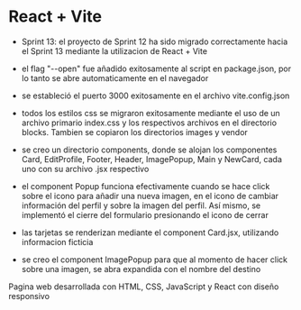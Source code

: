 # React + Vite

- Sprint 13: el proyecto de Sprint 12 ha sido migrado correctamente hacia el Sprint 13 mediante la utilizacion de React + Vite

- el flag "--open" fue añadido exitosamente al script en package.json, por lo tanto se abre automaticamente en el navegador
- se estableció el puerto 3000 exitosamente en el archivo vite.config.json
- todos los estilos css se migraron exitosamente mediante el uso de un archivo primario index.css y los respectivos archivos en el directorio blocks. Tambien se copiaron los directorios images y vendor
- se creo un directorio components, donde se alojan los componentes Card, EditProfile, Footer, Header, ImagePopup, Main y NewCard, cada uno con su archivo .jsx respectivo
- el component Popup funciona efectivamente cuando se hace click sobre el icono para añadir una nueva imagen, en el icono de cambiar información del perfil y sobre la imagen del perfil. Así mismo, se implementó el cierre del formulario presionando el icono de cerrar
- las tarjetas se renderizan mediante el component Card.jsx, utilizando informacion ficticia
- se creo el component ImagePopup para que al momento de hacer click sobre una imagen, se abra expandida con el nombre del destino

Pagina web desarrollada con HTML, CSS, JavaScript y React con diseño responsivo
